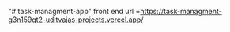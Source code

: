 "# task-managment-app" 
front end url =https://task-managment-g3n159qt2-uditvajas-projects.vercel.app/
